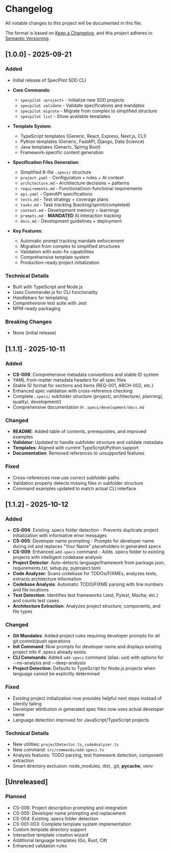 # Changelog

All notable changes to this project will be documented in this file.

The format is based on [Keep a Changelog](https://keepachangelog.com/en/1.0.0/),
and this project adheres to [Semantic Versioning](https://semver.org/spec/v2.0.0.html).

## [1.0.0] - 2025-09-21

### Added

- Initial release of SpecPilot SDD CLI
- **Core Commands**:
  - `specpilot <project>` - Initialize new SDD projects
  - `specpilot validate` - Validate specifications and mandates
  - `specpilot migrate` - Migrate from complex to simplified structure
  - `specpilot list` - Show available templates
- **Template System**:

  - TypeScript templates (Generic, React, Express, Next.js, CLI)
  - Python templates (Generic, FastAPI, Django, Data Science)
  - Java templates (Generic, Spring Boot)
  - Framework-specific content generation

- **Specification Files Generation**:

  - Simplified 8-file `.specs/` structure
  - `project.yaml` - Configuration + rules + AI context
  - `architecture.md` - Architecture decisions + patterns
  - `requirements.md` - Functional/non-functional requirements
  - `api.yaml` - OpenAPI specifications
  - `tests.md` - Test strategy + coverage plans
  - `tasks.md` - Task tracking (backlog/sprint/completed)
  - `context.md` - Development memory + learnings
  - `prompts.md` - **MANDATED** AI interaction tracking
  - `docs.md` - Development guidelines + deployment

- **Key Features**:
  - Automatic prompt tracking mandate enforcement
  - Migration from complex to simplified structures
  - Validation with auto-fix capabilities
  - Comprehensive template system
  - Production-ready project initialization

### Technical Details

- Built with TypeScript and Node.js
- Uses Commander.js for CLI functionality
- Handlebars for templating
- Comprehensive test suite with Jest
- NPM-ready packaging

### Breaking Changes

- None (initial release)

## [1.1.1] - 2025-10-11

### Added

- **CS-009**: Comprehensive metadata conventions and stable ID system
- YAML front-matter metadata headers for all spec files
- Stable ID format for sections and items (REQ-001, ARCH-002, etc.)
- Enhanced spec validation with cross-reference checking
- Complete `.specs/` subfolder structure (project/, architecture/, planning/, quality/, development/)
- Comprehensive documentation in `.specs/development/docs.md`

### Changed

- **README**: Added table of contents, prerequisites, and improved examples
- **Validator**: Updated to handle subfolder structure and validate metadata
- **Templates**: Aligned with current TypeScript/Python support
- **Documentation**: Removed references to unsupported features

### Fixed

- Cross-references now use correct subfolder paths
- Validation properly detects missing files in subfolder structure
- Command examples updated to match actual CLI interface

## [1.1.2] - 2025-10-12

### Added

- **CS-004**: Existing .specs folder detection - Prevents duplicate project initialization with informative error messages
- **CS-005**: Developer name prompting - Prompts for developer name during init and replaces "Your Name" placeholders in generated specs
- **CS-009**: Enhanced `add-specs` command - Adds .specs folder to existing projects with intelligent codebase analysis
- **Project Detector**: Auto-detects language/framework from package.json, requirements.txt, setup.py, pyproject.toml
- **Code Analyzer**: Scans codebase for TODOs/FIXMEs, analyzes tests, extracts architecture information
- **Codebase Analysis**: Automatic TODO/FIXME parsing with line numbers and file locations
- **Test Detection**: Identifies test frameworks (Jest, Pytest, Mocha, etc.) and counts test cases
- **Architecture Extraction**: Analyzes project structure, components, and file types

### Changed

- **Git Mandates**: Added project rules requiring developer prompts for all git commit/push operations
- **Init Command**: Now prompts for developer name and displays existing project info if .specs already exists
- **CLI Commands**: Added `add-specs` command (alias: `add`) with options for --no-analysis and --deep-analysis
- **Project Detection**: Defaults to TypeScript for Node.js projects when language cannot be explicitly determined

### Fixed

- Existing project initialization now provides helpful next steps instead of silently failing
- Developer attribution in generated spec files now uses actual developer name
- Language detection improved for JavaScript/TypeScript projects

### Technical Details

- New utilities: `projectDetector.ts`, `codeAnalyzer.ts`
- New command: `src/commands/add-specs.ts`
- Analysis features: TODO parsing, test framework detection, component extraction
- Smart directory exclusion: node_modules, dist, .git, **pycache**, venv

## [Unreleased]

### Planned

- CS-006: Project description prompting and integration
- CS-005: Developer name prompting and replacement
- CS-004: Existing .specs folder detection
- CS-001-003: Complete template system implementation
- Custom template directory support
- Interactive template creation wizard
- Additional language templates (Go, Rust, C#)
- Enhanced validation rules
